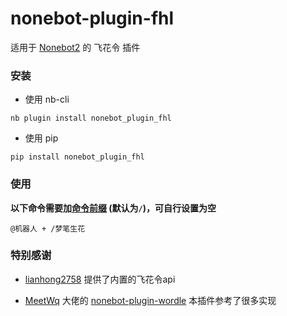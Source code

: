 # nonebot-plugin-fhl

适用于 [Nonebot2](https://github.com/nonebot/nonebot2) 的 飞花令 插件

### 安装

- 使用 nb-cli

```
nb plugin install nonebot_plugin_fhl
```

- 使用 pip

```
pip install nonebot_plugin_fhl
```

### 使用

**以下命令需要加[命令前缀](https://nonebot.dev/docs/appendices/config#command-start-和-command-separator) (默认为`/`)，可自行设置为空**

```
@机器人 + /梦笔生花
```

### 特别感谢

- [lianhong2758](https://github.com/lianhong2758/fhlAPI) 提供了内置的飞花令api

- [MeetWq](https://github.com/MeetWq) 大佬的 [nonebot-plugin-wordle](https://github.com/noneplugin/nonebot-plugin-wordle) 本插件参考了很多实现

